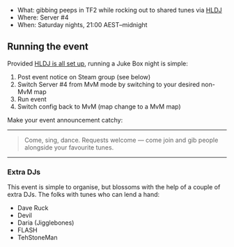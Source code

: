 * What: gibbing peeps in TF2 while rocking out to shared tunes via [HLDJ](http://www.hldj.org/)
* Where: Server #4
* When: Saturday nights, 21:00 AEST–midnight

## Running the event

Provided [HLDJ is all set up](http://steamcommunity.com/groups/AG-Aus/discussions/0/846939071172533499/), running a Juke Box night is simple:

1. Post event notice on Steam group (see below)
2. Switch Server #4 from MvM mode by switching to your desired non-MvM map
3. Run event
4. Switch config back to MvM (map change to a MvM map)

Make your event announcement catchy:

---

> Come, sing, dance. Requests welcome — come join and gib people alongside your favourite tunes.

---

### Extra DJs

This event is simple to organise, but blossoms with the help of a couple of extra DJs. The folks with tunes who can lend a hand:

* Dave Ruck
* Devil
* Daria (Jigglebones)
* FLASH
* TehStoneMan